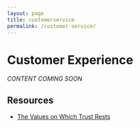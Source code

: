 ```yaml
---
layout: page
title: customerservice
permalink: /customer-service/
---
```


# Customer Experience

*CONTENT COMING SOON*

## Resources

* [The Values on Which Trust Rests](http://www.franksonnenbergonline.com/trust-and-integrity/the-values-on-which-trust-rests)
